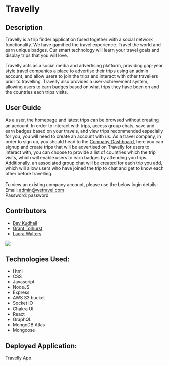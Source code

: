 # Travelly

## Description

Travelly is a trip finder application fused together with a social network functionality. We have gamified the travel experience. Travel the world and earn unique badges. Our smart technology will learn your travel goals and display trips that you will love.

Travelly acts as a social media and advertising platform, providing gap-year style travel companies a place to advertise their trips using an admin account, and allow users to join the trips and interact with other travellers prior to travelling. Travelly also provides a user-achievement system, allowing users to earn badges based on what trips they have been on and the countries each trips visits.

## User Guide

As a user, the homepage and latest trips can be browsed without creating an account. In order to interact with trips, access group chats, save and earn badges based on your travels, and view trips recommended especially for you, you will need to create an account with us.
As a travel company, in order to sign up, you should head to the [Company Dashboard](https://gentle-lowlands-70428.herokuapp.com/#/companydashboard), here you can signup and create trips that will be advertised on Travelly for users to interact with, you can choose to provide a list of countries which the trip visits, which will enable users to earn badges by attending you trips. Additionally, an associated group chat will be created for each trip you add, which will allow users who have joined the trip to chat and get to know each other before travelling.
<br>
<br>
To view an existing company account, please use the below login details:
<br>
Email: admin@wetravel.com
<br>
Password: password

## Contributors

- [Bav Kudhail](https://github.com/BavKudhail)
- [Grant Tolhurst](https://github.com/GrantRT)
- [Laura Walters](https://github.com/laurawalters1)

<img src="./screenshot.png">

## Technologies Used:

- Html
- CSS
- Javascript
- NodeJS
- Express
- AWS S3 bucket
- Socket IO
- Chakra UI
- React
- GraphQL
- MongoDB Atlas
- Mongoose

## Deployed Application:

[Travelly App](https://gentle-lowlands-70428.herokuapp.com/)
